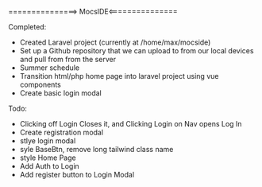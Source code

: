 ===============> MocsIDE<===============

Completed:

* Created Laravel project (currently at /home/max/mocside)
* Set up a Github repository that we can upload to from our local devices and pull from from the server
* Summer schedule
* Transition html/php home page into laravel project using vue components
* Create basic login modal

Todo:


* Clicking off Login Closes it, and Clicking Login on Nav opens Log In
* Create registration modal
* stlye login modal
* syle BaseBtn, remove long tailwind class name
* style Home Page
* Add Auth to Login
* Add register button to Login Modal

